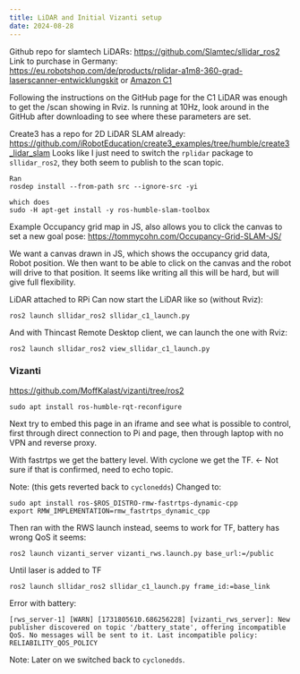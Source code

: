 ```yaml
---
title: LiDAR and Initial Vizanti setup
date: 2024-08-28
---
```

Github repo for slamtech LiDARs: https://github.com/Slamtec/sllidar_ros2
Link to purchase in Germany: https://eu.robotshop.com/de/products/rplidar-a1m8-360-grad-laserscanner-entwicklungskit 
or 
[Amazon C1](https://www.amazon.de/youyeetoo-C1-Positioning-Navigation-Avoidance/dp/B0CNXLJJ61/ref=sr_1_1_sspa?crid=8T6Y9NZNH9JP&dib=eyJ2IjoiMSJ9.8SC3iX_muyEsnFGhG_NTuS0zrsEVQFm3KbafzIH6jEJ_Aw5xVIsdHUo85x6mLPoxv2J32CnrrP8ncvcGfhYBoAWGvMIN2OhdGzD4-MMG5Aa1WJHCzZjduAqCFiDGC4sUKehR6NbjBn9CUAa1fNHFQnZbIuOMDSJiA70bUGqVD-Wb7sqbOmALoqc2u2SMVqjR9yoGCyxNwHgL2W_7toe49nbyuDCtkWLzC86cZsO18EcrUgEBtIRr3XCFOelcJCCg99e5fPslOxjk5t9lvQlLa_flW9cvkrHgssWfvsZDKXg.lmPKa2EOj5Gw99nz2Pz89Np7w4vJomJgA-TLYUNLD7U&dib_tag=se&keywords=rplidar+c1&qid=1724879421&sprefix=rplidar+c1%2Caps%2C106&sr=8-1-spons&sp_csd=d2lkZ2V0TmFtZT1zcF9hdGY&psc=1)

Following the instructions on the GitHub page for the C1 LiDAR was enough to get the /scan showing in Rviz.
Is running at 10Hz, look around in the GitHub after downloading to see where these parameters are set.

<!--more-->

Create3 has a repo for 2D LiDAR SLAM already: https://github.com/iRobotEducation/create3_examples/tree/humble/create3_lidar_slam
Looks like I just need to switch the `rplidar` package to `sllidar_ros2`, they both seem to publish to the scan topic.

```
Ran
rosdep install --from-path src --ignore-src -yi

which does
sudo -H apt-get install -y ros-humble-slam-toolbox
```

Example Occupancy grid map in JS, also allows you to click the canvas to set a new goal pose: https://tommycohn.com/Occupancy-Grid-SLAM-JS/

We want a canvas drawn in JS, which shows the occupancy grid data, Robot position. We then want to be able to click on the canvas and the robot will drive to that position. It seems like writing all this will be hard, but will give full flexibility.

LiDAR attached to RPi
Can now start the LiDAR like so (without Rviz):
```
ros2 launch sllidar_ros2 sllidar_c1_launch.py
```
And with Thincast Remote Desktop client, we can launch the one with Rviz:
```
ros2 launch sllidar_ros2 view_sllidar_c1_launch.py
```


### Vizanti
https://github.com/MoffKalast/vizanti/tree/ros2
```
sudo apt install ros-humble-rqt-reconfigure
```

Next try to embed this page in an iframe and see what is possible to control, first through direct connection to Pi and page, then through laptop with no VPN and reverse proxy.

With fastrtps we get the battery level.
With cyclone we get the TF. <- Not sure if that is confirmed, need to echo topic.

Note: (this gets reverted back to `cyclonedds`)
Changed to:
```
sudo apt install ros-$ROS_DISTRO-rmw-fastrtps-dynamic-cpp
export RMW_IMPLEMENTATION=rmw_fastrtps_dynamic_cpp
```
Then ran with the RWS launch instead, seems to work for TF, battery has wrong QoS it seems:
```
ros2 launch vizanti_server vizanti_rws.launch.py base_url:=/public
```

Until laser is added to TF
```
ros2 launch sllidar_ros2 sllidar_c1_launch.py frame_id:=base_link
```

Error with battery:
```
[rws_server-1] [WARN] [1731805610.686256228] [vizanti_rws_server]: New publisher discovered on topic '/battery_state', offering incompatible QoS. No messages will be sent to it. Last incompatible policy: RELIABILITY_QOS_POLICY
```

Note: Later on we switched back to `cyclonedds`.